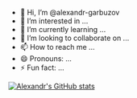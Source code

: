 - 👋 Hi, I’m @alexandr-garbuzov
- 👀 I’m interested in ...
- 🌱 I’m currently learning ...
- 💞️ I’m looking to collaborate on ...
- 📫 How to reach me ...
- 😄 Pronouns: ...
- ⚡ Fun fact: ...

[![Alexandr's GitHub stats](https://github-readme-stats.vercel.app/api?username=alexandr-garbuzov&theme=neon&hide_border=true)](https://github.com/alexandr-garbuzov)

<!---
alexandr-garbuzov/alexandr-garbuzov is a ✨ special ✨ repository because its `README.md` (this file) appears on your GitHub profile.
You can click the Preview link to take a look at your changes.
--->

